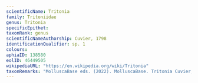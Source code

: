 ```yaml
---
scientificName: Tritonia
family: Tritoniidae
genus: Tritonia
specificEpithet: 
taxonRank: genus
scientificNameAuthorship: Cuvier, 1798
identificationQualifier: sp. 1
colours:
aphiaID: 138580
eolID: 46449505
wikipediaURL: "https://en.wikipedia.org/wiki/Tritonia"
taxonRemarks: "MolluscaBase eds. (2022). MolluscaBase. Tritonia Cuvier, 1798. Accessed through: World Register of Marine Species at: https://www.marinespecies.org/aphia.php?p=taxdetails&id=138580 on 2022-02-24"
---
```

